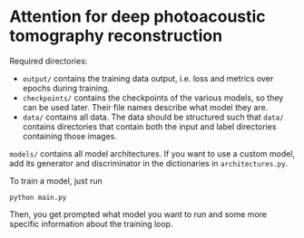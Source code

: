 # Attention for deep photoacoustic tomography reconstruction

Required directories:
 - `output/` contains the training data output, i.e. loss and metrics over
   epochs during training.
 - `checkpoints/` contains the checkpoints of the various models, so they can
   be used later. Their file names describe what model they are.
 - `data/` contains all data. The data should be structured such that `data/`
   contains directories that contain both the input and label directories
   containing those images.

`models/` contains all model architectures. If you want to use a custom model,
add its generator and discriminator in the dictionaries in `architectures.py`.

To train a model, just run
```
python main.py
```
Then, you get prompted what model you want to run and some more specific
information about the training loop.
